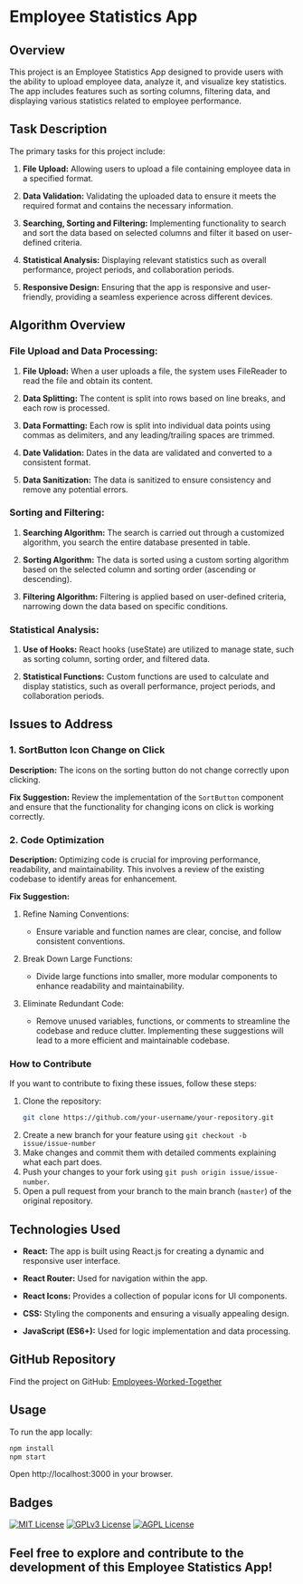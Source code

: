 # Employee Statistics App

## Overview

This project is an Employee Statistics App designed to provide users with the ability to upload employee data, analyze it, and visualize key statistics. The app includes features such as sorting columns, filtering data, and displaying various statistics related to employee performance.

## Task Description

The primary tasks for this project include:

1. **File Upload:** Allowing users to upload a file containing employee data in a specified format.

2. **Data Validation:** Validating the uploaded data to ensure it meets the required format and contains the necessary information.

3. **Searching, Sorting and Filtering:** Implementing functionality to search and sort the data based on selected columns and filter it based on user-defined criteria.

4. **Statistical Analysis:** Displaying relevant statistics such as overall performance, project periods, and collaboration periods.

5. **Responsive Design:** Ensuring that the app is responsive and user-friendly, providing a seamless experience across different devices.

## Algorithm Overview

### File Upload and Data Processing:

1. **File Upload:** When a user uploads a file, the system uses FileReader to read the file and obtain its content.

2. **Data Splitting:** The content is split into rows based on line breaks, and each row is processed.

3. **Data Formatting:** Each row is split into individual data points using commas as delimiters, and any leading/trailing spaces are trimmed.

4. **Date Validation:** Dates in the data are validated and converted to a consistent format.

5. **Data Sanitization:** The data is sanitized to ensure consistency and remove any potential errors.

### Sorting and Filtering:

1. **Searching Algorithm:** The search is carried out through a customized algorithm, you search the entire database presented in table.

2. **Sorting Algorithm:** The data is sorted using a custom sorting algorithm based on the selected column and sorting order (ascending or descending).

3. **Filtering Algorithm:** Filtering is applied based on user-defined criteria, narrowing down the data based on specific conditions.

### Statistical Analysis:

1. **Use of Hooks:** React hooks (useState) are utilized to manage state, such as sorting column, sorting order, and filtered data.

2. **Statistical Functions:** Custom functions are used to calculate and display statistics, such as overall performance, project periods, and collaboration periods.


## Issues to Address

### 1. SortButton Icon Change on Click

**Description:** The icons on the sorting button do not change correctly upon clicking.

**Fix Suggestion:** Review the implementation of the `SortButton` component and ensure that the functionality for changing icons on click is working correctly.

### 2. Code Optimization

**Description:** Optimizing code is crucial for improving performance, readability, and maintainability. This involves a review of the existing codebase to identify areas for enhancement.

**Fix Suggestion:** 
1. Refine Naming Conventions: 
   - Ensure variable and function names are clear, concise, and follow consistent conventions.

2. Break Down Large Functions: 
   - Divide large functions into smaller, more modular components to enhance readability and maintainability.

3. Eliminate Redundant Code:

   - Remove unused variables, functions, or comments to streamline the codebase and reduce clutter.
Implementing these suggestions will lead to a more efficient and maintainable codebase.

### How to Contribute

If you want to contribute to fixing these issues, follow these steps:

1. Clone the repository:
   ```bash
   git clone https://github.com/your-username/your-repository.git
   ```
2. Create a new branch for your feature using `git checkout -b issue/issue-number`
3. Make changes and commit them with detailed comments explaining what each part does.
4. Push your changes to your fork using `git push origin issue/issue-number`.
5. Open a pull request from your branch to the main branch (`master`) of the original repository.
    
## Technologies Used

- **React:** The app is built using React.js for creating a dynamic and responsive user interface.

- **React Router:** Used for navigation within the app.

- **React Icons:** Provides a collection of popular icons for UI components.

- **CSS:** Styling the components and ensuring a visually appealing design.

- **JavaScript (ES6+):** Used for logic implementation and data processing.

## GitHub Repository

Find the project on GitHub: [Employees-Worked-Together](https://github.com/visionNew/Employees-Worked-Together)

## Usage

To run the app locally:

```bash
npm install
npm start
```
Open http://localhost:3000 in your browser.

## Badges

[![MIT License](https://img.shields.io/badge/License-MIT-green.svg)](https://choosealicense.com/licenses/mit/)
[![GPLv3 License](https://img.shields.io/badge/License-GPL%20v3-yellow.svg)](https://opensource.org/licenses/)
[![AGPL License](https://img.shields.io/badge/license-AGPL-blue.svg)](http://www.gnu.org/licenses/agpl-3.0)

## Feel free to explore and contribute to the development of this Employee Statistics App!
